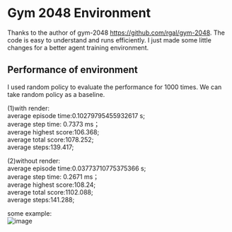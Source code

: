 # Gym 2048 Environment  

Thanks to the author of gym-2048 https://github.com/rgal/gym-2048. The code is easy to understand and runs efficiently. I just made some little changes for a better agent training environment.


## Performance of environment
I used random policy to evaluate the performance for 1000 times. We can take random policy as a baseline.

(1)with render:  
average episode time:0.10279795455932617 s;  
average step time: 0.7373 ms；  
average highest score:106.368;  
average total score:1078.252;  
average steps:139.417;  

(2)without render:  
average episode time:0.03773710775375366 s;  
average step time: 0.2671 ms；  
average highest score:108.24;  
average total score:1102.088;  
average steps:141.288;  

some example:  
![image](https://github.com/YangRui2015/2048_env/blob/master/pictures/example.png)

